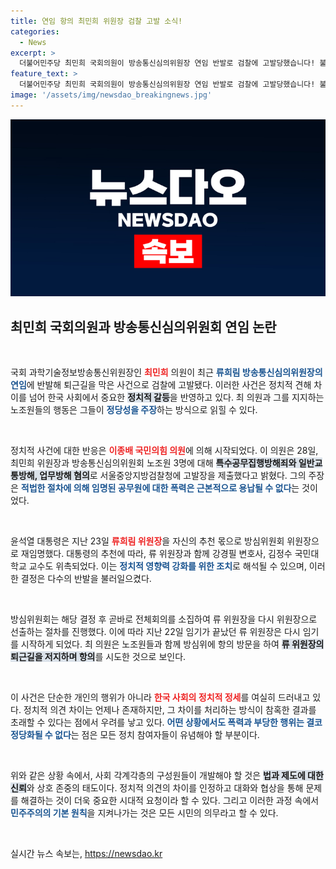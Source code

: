 ```yaml
---
title: 연임 항의 최민희 위원장 검찰 고발 소식!
categories:
  - News
excerpt: >
  더불어민주당 최민희 국회의원이 방송통신심의위원장 연임 반발로 검찰에 고발당했습니다! 불법 행위로 밝혀진 이번 사건, 그 배경이 궁금하다면 클릭하세요!
feature_text: >
  더불어민주당 최민희 국회의원이 방송통신심의위원장 연임 반발로 검찰에 고발당했습니다! 불법 행위로 밝혀진 이번 사건, 그 배경이 궁금하다면 클릭하세요!
image: '/assets/img/newsdao_breakingnews.jpg'
---
```


<p><img src="/assets/img/newsdao_breakingnews.jpg" alt="ontimetimes 속보" /></p>

<h2 data-ke-size="size26">최민희 국회의원과 방송통신심의위원회 연임 논란</h2>

<p data-ke-size="size16">&nbsp;</p>

<p>국회 과학기술정보방송통신위원장인 <b><span style="color: #ee2323;">최민희</span></b> 의원이 최근 <b><span style="color: #1a5490;">류희림 방송통신심의위원장의 연임</span></b>에 반발해 퇴근길을 막은 사건으로 검찰에 고발됐다. 이러한 사건은 정치적 견해 차이를 넘어 한국 사회에서 중요한 <b><span style="background-color: #21538527;">정치적 갈등</span></b>을 반영하고 있다. 최 의원과 그를 지지하는 노조원들의 행동은 그들이 <b><span style="color: #1a5490;">정당성을 주장</span></b>하는 방식으로 읽힐 수 있다.</p>

<p data-ke-size="size16">&nbsp;</p>

<p>정치적 사건에 대한 반응은 <b><span style="color: #ee2323;">이종배 국민의힘 의원</span></b>에 의해 시작되었다. 이 의원은 28일, 최민희 위원장과 방송통신심의위원회 노조원 3명에 대해 <b><span style="background-color: #21538527;">특수공무집행방해죄와 일반교통방해, 업무방해 혐의</span></b>로 서울중앙지방검찰청에 고발장을 제출했다고 밝혔다. 그의 주장은 <b><span style="color: #1a5490;">적법한 절차에 의해 임명된 공무원에 대한 폭력은 근본적으로 용납될 수 없다</span></b>는 것이었다.</p>

<p data-ke-size="size16">&nbsp;</p>

<p>윤석열 대통령은 지난 23일 <b><span style="color: #ee2323;">류희림 위원장</span></b>을 자신의 추천 몫으로 방심위원회 위원장으로 재임명했다. 대통령의 추천에 따라, 류 위원장과 함께 강경필 변호사, 김정수 국민대학교 교수도 위촉되었다. 이는 <b><span style="color: #1a5490;">정치적 영향력 강화를 위한 조치</span></b>로 해석될 수 있으며, 이러한 결정은 다수의 반발을 불러일으켰다.</p>

<p data-ke-size="size16">&nbsp;</p>

<p>방심위원회는 해당 결정 후 곧바로 전체회의를 소집하여 류 위원장을 다시 위원장으로 선출하는 절차를 진행했다. 이에 따라 지난 22일 임기가 끝났던 류 위원장은 다시 임기를 시작하게 되었다. 최 의원은 노조원들과 함께 방심위에 항의 방문을 하여 <b><span style="background-color: #21538527;">류 위원장의 퇴근길을 저지하며 항의</span></b>를 시도한 것으로 보인다.</p>

<p data-ke-size="size16">&nbsp;</p>

<p>이 사건은 단순한 개인의 행위가 아니라 <b><span style="color: #ee2323;">한국 사회의 정치적 정세</span></b>를 여실히 드러내고 있다. 정치적 의견 차이는 언제나 존재하지만, 그 차이를 처리하는 방식이 참혹한 결과를 초래할 수 있다는 점에서 우려를 낳고 있다. <b><span style="color: #1a5490;">어떤 상황에서도 폭력과 부당한 행위는 결코 정당화될 수 없다</span></b>는 점은 모든 정치 참여자들이 유념해야 할 부분이다.</p>

<p data-ke-size="size16">&nbsp;</p>

<p>위와 같은 상황 속에서, 사회 각계각층의 구성원들이 개발해야 할 것은 <b><span style="background-color: #21538527;">법과 제도에 대한 신뢰</span></b>와 상호 존중의 태도이다. 정치적 의견의 차이를 인정하고 대화와 협상을 통해 문제를 해결하는 것이 더욱 중요한 시대적 요청이라 할 수 있다. 그리고 이러한 과정 속에서 <b><span style="color: #1a5490;">민주주의의 기본 원칙</span></b>을 지켜나가는 것은 모든 시민의 의무라고 할 수 있다. </p>

<p data-ke-size="size16">&nbsp;</p>
실시간 뉴스 속보는, <a href="https://newsdao.kr" rel="dofollow">https://newsdao.kr</a>


